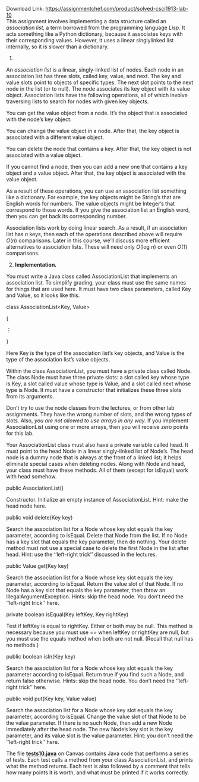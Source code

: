 Download Link: https://assignmentchef.com/product/solved-csci1913-lab-10
<br>
This assignment involves implementing a data structure called an <em>association list,</em> a term borrowed from the programming language <em>Lisp. </em>It acts something like a Python dictionary, because it associates keys with their corresponding values. However, it uses a linear singlylinked list internally, so it is slower than a dictionary.

<ol>

 <li></li>

</ol>

An <em>association list</em> is a linear, singly-linked list of nodes. Each node in an association list has three slots, called key, value, and next. The key and value slots point to objects of specific types. The next slot points to the next node in the list (or to null). The node associates its key object with its value object. Association lists have the following operations, all of which involve traversing lists to search for nodes with given key objects.

You can get the value object from a node. It’s the object that is associated with the node’s key object.

You can change the value object in a node. After that, the key object is associated with a different value object.

You can delete the node that contains a key. After that, the key object is not associated with a value object.

If you cannot find a node, then you can add a new one that contains a key object and a value object. After that, the key object is associated with the value object.

As a result of these operations, you can use an association list something like a dictionary. For example, the key objects might be String’s that are English words for numbers. The value objects might be Integer’s that correspond to those words. If you give the association list an English word, then you can get back its corresponding number.

Association lists work by doing linear search. As a result, if an association list has <em>n</em> keys, then each of the operations described above will require <em>O</em>(<em>n</em>) comparisons. Later in this course, we’ll discuss more efficient alternatives to association lists. These will need only <em>O</em>(log <em>n</em>) or even <em>O</em>(1) comparisons.

<ol start="2">

 <li><strong> Implementation.</strong></li>

</ol>

You must write a Java class called AssociationList that implements an association list. To simplify grading, your class must use the same names for things that are used here. It must have two class parameters, called Key and Value, so it looks like this.

class AssociationList&lt;Key, Value&gt;

{

⋮

}

Here Key is the type of the association list’s key objects, and Value is the type of the association list’s value objects.

Within the class AssociationList, you must have a private class called Node. The class Node must have three private slots: a slot called key whose type is Key, a slot called value whose type is Value, and a slot called next whose type is Node. It must have a constructor that initializes these three slots from its arguments.

Don’t try to use the node classes from the lectures, or from other lab assignments. They have the wrong number of slots, and the wrong types of slots. Also, <em>you are not allowed to use arrays in any way.</em> If you implement AssociationList using one or more arrays, then you will receive zero points for this lab.

Your AssociationList class must also have a private variable called head. It must point to the head Node in a linear singly-linked list of Node’s. The head node is a dummy node that is always at the front of a linked list; it helps eliminate special cases when deleting nodes. Along with Node and head, your class must have these methods. All of them (except for isEqual) work with head somehow.

public AssociationList()

Constructor. Initialize an empty instance of AssociationList. Hint: make the head node here.

public void delete(Key key)

Search the association list for a Node whose key slot equals the key parameter, according to isEqual. Delete that Node from the list. If no Node has a key slot that equals the key parameter, then do nothing. Your delete method must not use a special case to delete the first Node in the list after head. Hint: use the ‘‘left-right trick’’ discussed in the lectures.

public Value get(Key key)

Search the association list for a Node whose key slot equals the key parameter, according to isEqual. Return the value slot of that Node. If no Node has a key slot that equals the key parameter, then throw an IllegalArgumentException. Hints: skip the head node. You don’t need the ‘‘left-right trick’’ here.

private boolean isEqual(Key leftKey, Key rightKey)

Test if leftKey is equal to rightKey. Either or both may be null. This method is necessary because you must use == when leftKey or rightKey are null, but you must use the equals method when both are not null. (Recall that null has no methods.)

public boolean isIn(Key key)

Search the association list for a Node whose key slot equals the key parameter according to isEqual. Return true if you find such a Node, and return false otherwise. Hints: skip the head node. You don’t need the ‘‘left-right trick’’ here.

public void put(Key key, Value value)

Search the association list for a Node whose key slot equals the key parameter, according to isEqual. Change the value slot of that Node to be the value parameter. If there is no such Node, then add a new Node immediately after the head node. The new Node’s key slot is the key parameter, and its value slot is the value parameter. Hint: you don’t need the ‘‘left-right trick’’ here.

The file <a href="https://html2pdf.com/files/dx7fv09ig8ikfl7y/o_1e0hac3bl1ng51a2u1b2i1svtv4qb/tests10.java"><strong>tests10.java</strong></a> on Canvas contains Java code that performs a series of tests. Each test calls a method from your class AssociationList, and prints what the method returns. Each test is also followed by a comment that tells how many points it is worth, and what must be printed if it works correctly.